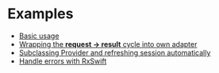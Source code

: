 Examples
========

* [Basic usage](Basic.md)
* [Wrapping the **request -> result** cycle into own adapter](WrappingInAdapter.md)
* [Subclassing Provider and refreshing session automatically](SubclassingProvider.md)
* [Handle errors with RxSwift](RxSwiftErrorHandling.md)

